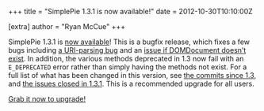 +++
title = "SimplePie 1.3.1 is now available!"
date = 2012-10-30T10:10:00Z

[extra]
author = "Ryan McCue"
+++

SimplePie 1.3.1 is [now available](https://simplepie.org/downloads/)! This is a bugfix release, which fixes a few bugs including [a URI-parsing bug](https://github.com/simplepie/simplepie/issues/214) and an [issue if DOMDocument doesn’t exist](https://github.com/simplepie/simplepie/issues/241). In addition, the various methods deprecated in 1.3 now fail with an `E_DEPRECATED` error rather than simply having the methods not exist. For a full list of what has been changed in this version, see [the commits since 1.3](https://github.com/simplepie/simplepie/compare/1.3...1.3.1), and [the issues closed in 1.3.1](https://github.com/simplepie/simplepie/issues?milestone=9&state=closed). This is a recommended upgrade for all users.

[Grab it now to upgrade!](/downloads/)
